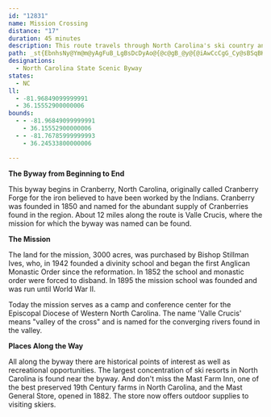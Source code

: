 ```yaml
---
id: "12831"
name: Mission Crossing
distance: "17"
duration: 45 minutes
description: This route travels through North Carolina's ski country and the northern range of the Roan mountains in the Pisgah National Forest.
path: _st{EbnhsNy@Ym@m@yAgFuB_LgBsDcDyAo@{@c@gB_@y@{@iAwCcCgG_Cy@sBSqBKgEOaAe@wAiL_V_As@s@QkJRq@GcAq@i@s@i@_B_@eBc@u@oE}E_@o@Wy@k@gIMg@k@eAYYmAYoGQmEyCSYYuFs@kFBaANcATi@vC_G`@aHBsBIsAb@yEY_C[u@sCqCqBmCsB_GUmAKaB?kCc@oD}A}Ga@gDy@yC{CmF_CuCaKiNo@cB?uArAaF~AyCxE{HlBkB~@m@n@y@vA_DzA{@|@u@r@{@pHmPd@cCBuHV_FFy@Zy@~@eAvB_BlH_FfEiC`H_D~@qAlD{PdBwFRc@^a@nCyA`AgAn@qA`\caA^}AZ_CpAsS?}BIeAm@eAuBsBcAmBo@Yw@Ie@Ou@w@_@aASyA?y@h@cCBiASyDe@_D?yAVsB?s@GYgAaAuAqB_AeFOoGgDcU}C{NiSq|@c@_B{AgEgH{Qs@cJs@aS_@cFHkCIyBU_BaE}PUgERwF?u@]eC[sGOaAWm@iC}DoA{CcDmFOkBg@aBk@aAoAsAiAeCc@g@mA_A_AyAKe@IqBy@uCKaBq@qBe@g@}@e@OEu@^SC{@_BoAOsAwCg@_B[c@e@CmB~@UGIy@C}FNaEKsAYm@yCsDyB_GwAoEYg@kAqAYm@UyAWsD[_A_A}@sBs@}A_AUg@IkBeA{AmAqCe@c@yAw@qFsBe@g@cCsEmB_BsBmC_CmBcA_Bc@c@cGiFMYIkAFm@Tm@|AeBDk@i@mAUSs@IoA\OACWx@mCT_@hAMbAq@rAaC~AcBBg@_AmAWKaADMKYsAk@mAD_@b@gAJkAEs@i@yBHsAhAkBTGHDDLEv@JLRCXoCh@_AD_@Y_@y@Ki@P_@r@[PgBTc@EGOCONsACgARaCl@yBMyBBkAg@_BWMOJIr@IrBURs@EmAuAiAYOQe@mBiA_BS_B{AyBSSm@MeAyAsAYu@eAc@_@oAe@iDsBm@aAOeAEmD@kBV{CCgD\qA^Yx@QTY^_CEaBmB?OEs@s@eDkAqEO]WK[Cc@VoDn@qDEaAI]{CoFq@cAg@a@eAW_DH}C_@}@YiBqBiAg@o@KwC?{AgAiBmBgAeBcF{DyBwAyBs@wC?oAWy@~GO`CmApCyAlEUZgEdD_BdDiCzB}BjD]X_AX}JxA]@cHu@cA?wStB{@P}@^oFzEcBx@g@DyFg@c@Ke@g@o@}CYyBIuHOyBu@aE]aAkA_BwDeCsA_Bm@yAGuDc@cBgAcBg@c@yAm@g@e@[aAYmCSs@uByDg@q@sA_Aq@YiCSiAm@{ASkBCyCeA{ImFaBsAkCoAcA}@o@{@_@Qc@G_@Dy@h@c@BIWEkASa@a@Ym@QYa@e@kDs@uA}CwAq@MsAx@OzAIPUJYEo@mAc@gBUkB_@_@_@@g@j@Ur@SrBa@Rc@US_@Kk@MiDOq@OSYQ_@E{AA}@FYLQ\@|FEVOJ]YOcAKsDOcB
designations:
  - North Carolina State Scenic Byway
states:
  - NC
ll:
  - -81.96849099999991
  - 36.15552900000006
bounds:
  - - -81.96849099999991
    - 36.15552900000006
  - - -81.76785999999993
    - 36.24533800000006

---
```


**The Byway from Beginning to End**

This byway begins in Cranberry, North Carolina, originally called Cranberry Forge for the iron believed to have been worked by the Indians. Cranberry was founded in 1850 and named for the abundant supply of Cranberries found in the region. About 12 miles along the route is Valle Crucis, where the mission for which the byway was named can be found.

**The Mission**

The land for the mission, 3000 acres, was purchased by Bishop Stillman Ives, who, in 1942 founded a divinity school and began the first Anglican Monastic Order since the reformation. In 1852 the school and monastic order were forced to disband. In 1895 the mission school was founded and was run until World War II.

Today the mission serves as a camp and conference center for the Episcopal Diocese of Western North Carolina. The name 'Valle Crucis' means "valley of the cross" and is named for the converging rivers found in the valley.

**Places Along the Way**

All along the byway there are historical points of interest as well as recreational opportunities. The largest concentration of ski resorts in North Carolina is found near the byway. And don't miss the Mast Farm Inn, one of the best preserved 19th Century farms in North Carolina, and the Mast General Store, opened in 1882. The store now offers outdoor supplies to visiting skiers.
